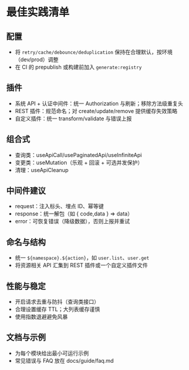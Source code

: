 # 最佳实践清单

## 配置
- 将 `retry/cache/debounce/deduplication` 保持在合理默认，按环境（dev/prod）调整
- 在 CI 的 prepublish 或构建前加入 `generate:registry`

## 插件
- 系统 API + 认证中间件：统一 Authorization 与刷新；移除方法级重复头
- REST 插件：规范命名；对 create/update/remove 提供缓存失效策略
- 自定义插件：统一 transform/validate 与错误上报

## 组合式
- 查询类：useApiCall/usePaginatedApi/useInfiniteApi
- 变更类：useMutation（乐观 + 回滚 + 可选并发保护）
- 清理：useApiCleanup

## 中间件建议
- request：注入标头、埋点 ID、幂等键
- response：统一解包（如 { code,data } => data）
- error：可恢复错误（降级数据），否则上报并重试

## 命名与结构
- 统一 `${namespace}.${action}`，如 `user.list`、`user.get`
- 将资源相关 API 汇集到 REST 插件或一个自定义插件文件

## 性能与稳定
- 开启请求去重与防抖（查询类接口）
- 合理设置缓存 TTL；大列表缓存谨慎
- 使用指数退避避免风暴

## 文档与示例
- 为每个模块给出最小可运行示例
- 常见错误与 FAQ 放在 docs/guide/faq.md

